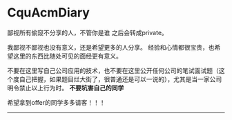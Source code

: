 # CquAcmDiary

鄙视所有偷窥不分享的人，不管你是谁
之后会转成private。

我鄙视不鄙视也没有意义，还是希望更多的人分享。
经验和心情都很宝贵，也希望这里的东西比随处可见的面经更有意义。

不要在这里写自己公司应用的技术，也不要在这里公开任何公司的笔试面试题（这个度自己把握，如果题目烂大街了，很普通还是可以一说的），尤其是当一家公司明令禁止以上行为时。
**不要坑害自己的同学**

希望拿到offer的同学多多请客！！！

-----
